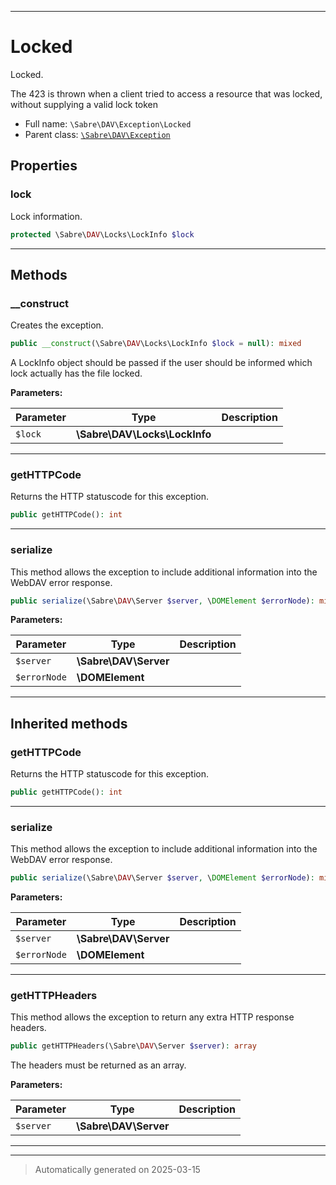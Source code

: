 ***

# Locked

Locked.

The 423 is thrown when a client tried to access a resource that was locked, without supplying a valid lock token

* Full name: `\Sabre\DAV\Exception\Locked`
* Parent class: [`\Sabre\DAV\Exception`](../Exception.md)



## Properties


### lock

Lock information.

```php
protected \Sabre\DAV\Locks\LockInfo $lock
```






***

## Methods


### __construct

Creates the exception.

```php
public __construct(\Sabre\DAV\Locks\LockInfo $lock = null): mixed
```

A LockInfo object should be passed if the user should be informed
which lock actually has the file locked.






**Parameters:**

| Parameter | Type | Description |
|-----------|------|-------------|
| `$lock` | **\Sabre\DAV\Locks\LockInfo** |  |





***

### getHTTPCode

Returns the HTTP statuscode for this exception.

```php
public getHTTPCode(): int
```












***

### serialize

This method allows the exception to include additional information into the WebDAV error response.

```php
public serialize(\Sabre\DAV\Server $server, \DOMElement $errorNode): mixed
```








**Parameters:**

| Parameter | Type | Description |
|-----------|------|-------------|
| `$server` | **\Sabre\DAV\Server** |  |
| `$errorNode` | **\DOMElement** |  |





***


## Inherited methods


### getHTTPCode

Returns the HTTP statuscode for this exception.

```php
public getHTTPCode(): int
```












***

### serialize

This method allows the exception to include additional information into the WebDAV error response.

```php
public serialize(\Sabre\DAV\Server $server, \DOMElement $errorNode): mixed
```








**Parameters:**

| Parameter | Type | Description |
|-----------|------|-------------|
| `$server` | **\Sabre\DAV\Server** |  |
| `$errorNode` | **\DOMElement** |  |





***

### getHTTPHeaders

This method allows the exception to return any extra HTTP response headers.

```php
public getHTTPHeaders(\Sabre\DAV\Server $server): array
```

The headers must be returned as an array.






**Parameters:**

| Parameter | Type | Description |
|-----------|------|-------------|
| `$server` | **\Sabre\DAV\Server** |  |





***


***
> Automatically generated on 2025-03-15
